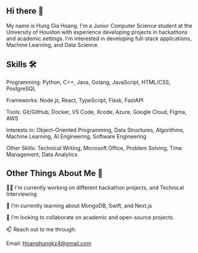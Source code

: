 ## Hi there 👋 

<!--
**HungH206/HungH206** is a ✨ _special_ ✨ repository because its `README.md` (this file) appears on your GitHub profile.
-->

My name is Hung Gia Hoang. I'm a Junior Computer Science student at the University of Houston with experience developing projects in hackathons and academic settings. I'm interested in developing full-stack applications, Machine Learning, and Data Science.

## Skills 🛠
Programming: Python, C++, Java, Golang, JavaScript, HTML/CSS, PostgreSQL

Frameworks: Node.js, React, TypeScript, Flask, FastAPI

Tools: Git/GitHub, Docker, VS Code, Xcode, Azure, Google Cloud, Figma, AWS

Interests in: Object-Oriented Programming, Data Structures, Algorithms, Machine Learning, AI Engineering, Software Engineering

Other Skills: Technical Writing, Microsoft Office, Problem Solving, Time Management, Data Analytics


## Other Things About Me 🚀 
🧑‍💻 I'm currently working on different hackathon projects, and Technical Interviewing 

🧠 I'm currently learning about MongoDB, Swift, and Next.js

🤝 I'm looking to collaborate on academic and open-source projects.

📫 Reach out to me through:

Email: Hoanghungkz4@gmail.com 
